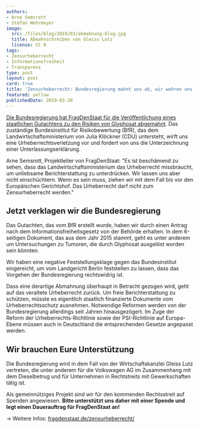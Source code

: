 ```yaml
---
authors:
- Arne Semsrott
- Stefan Wehrmeyer
image:
  src: /files/blog/2019/03/abmahnung-blog.jpg
  title: Abmahnschreiben von Gleiss Lutz
  license: CC 0
tags:
- Zensurheberrecht
- Informationsfreiheit
- Transparenz
type: post
layout: post
card: true
title: 'Zensurheberrecht: Bundesregierung mahnt uns ab, wir wehren uns'
featured: yellow
publishedDate: 2019-03-20
---
```


[Die Bundesregierung hat FragDenStaat für die Veröffentlichung eines staatlichen Gutachtens zu den Risiken von Glyphosat abgemahnt](https://fragdenstaat.de/zensurheberrecht/). Das zuständige Bundesinstitut für Risikobewertung (BfR), das dem Landwirtschaftsministerium von Julia Klöckner (CDU) untersteht, wirft uns eine Urheberrechtsverletzung vor und fordert von uns die Unterzeichnung einer Unterlassungserklärung.

Arne Semsrott, Projektleiter von FragDenStaat: "Es ist beschämend zu sehen, dass das Landwirtschaftsministerium das Urheberrecht missbraucht, um unliebsame Berichterstattung zu unterdrücken. Wir lassen uns aber nicht einschüchtern. Wenn es sein muss, ziehen wir mit dem Fall bis vor den Europäischen Gerichtshof. Das Urheberrecht darf nicht zum Zensurheberrecht werden."

## Jetzt verklagen wir die Bundesregierung

Das Gutachten, das vom BfR erstellt wurde, haben wir durch einen Antrag nach dem Informationsfreiheitsgesetz von der Behörde erhalten. In dem 6-seitigen Dokument, das aus dem Jahr 2015 stammt, geht es unter anderem um Untersuchungen zu Tumoren, die durch Glyphosat ausgelöst worden sein könnten.

Wir haben eine negative Feststellungsklage gegen das Bundesinstitut eingereicht, um vom Landgericht Berlin feststellen zu lassen, dass das Vorgehen der Bundesregierung rechtswidrig ist.

Dass eine derartige Abmahnung überhaupt in Betracht gezogen wird, geht auf das veraltete Urheberrecht zurück. Um freie Berichterstattung zu schützen, müsste es eigentlich staatlich finanzierte Dokumente vom Urheberrechtsschutz ausnehmen. Notwendige Reformen werden von der Bundesregierung allerdings seit Jahren hinausgezögert. Im Zuge der Reform der Urheberrechts-Richtlinie sowie der PSI-Richtlinie auf Europa-Ebene müssen auch in Deutschland die entsprechenden Gesetze angepasst werden.

## Wir brauchen Eure Unterstützung

Die Bundesregierung wird in dem Fall von der Wirtschaftskanzlei Gleiss Lutz vertreten, die unter anderem für die Volkswagen AG im Zusammenhang mit dem Dieselbetrug und für Unternehmen in Rechtstreits mit Gewerkschaften tätig ist.

Als gemeinnütziges Projekt sind wir für den kommenden Rechtsstreit auf Spenden angewiesen. **Bitte unterstützt uns daher mit einer Spende und legt einen Dauerauftrag für FragDenStaat an!**

→ Weitere Infos: [fragdenstaat.de/zensurheberrecht/](https://fragdenstaat.de/zensurheberrecht/)
